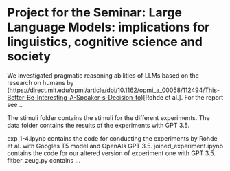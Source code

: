 # Project for the Seminar: Large Language Models: implications for linguistics, cognitive science and society

We investigated pragmatic reasoning abilities of LLMs based on the research on humans by (https://direct.mit.edu/opmi/article/doi/10.1162/opmi_a_00058/112494/This-Better-Be-Interesting-A-Speaker-s-Decision-to)[Rohde et al.].
For the report see ..

The stimuli folder contains the stimuli for the different experiments.
The data folder contains the results of the experiments with GPT 3.5.

exp_1-4.ipynb contains the code for conducting the experiments by Rohde et al. with Googles T5 model and OpenAIs GPT 3.5.
joined_experiment.ipynb contains the code for our altered version of experiment one with GPT 3.5.
fitber_zeug.py contains ...

